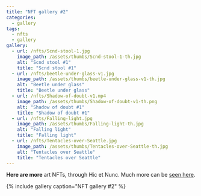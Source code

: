 ```yaml
---
title: "NFT gallery #2"
categories:
  - gallery
tags:
  - nfts 
  - gallery
gallery:
  - url: /nfts/Scnd-stool-1.jpg
    image_path: /assets/thumbs/Scnd-stool-1-th.jpg
    alt: "Scnd stool #1"
    title: "Scnd stool #1"
  - url: /nfts/beetle-under-glass-v1.jpg
    image_path: /assets/thumbs/beetle-under-glass-v1-th.jpg
    alt: "Beetle under glass"
    title: "Beetle under glass"
  - url: /nfts/Shadow-of-doubt-v1.mp4
    image_path: /assets/thumbs/Shadow-of-doubt-v1-th.png
    alt: "Shadow of doubt #1"
    title: "Shadow of doubt #1"
  - url: /nfts/Falling-light.jpg
    image_path: /assets/thumbs/Falling-light-th.jpg
    alt: "Falling light"
    title: "Falling light"
  - url: /nfts/Tentacles-over-Seattle.jpg
    image_path: /assets/thumbs/Tentacles-over-Seattle-th.jpg
    alt: "Tentacles over Seattle"
    title: "Tentacles over Seattle"
---
```


**Here are more** art NFTs, through Hic et Nunc. Much more can be [seen here](https://objkt.com/profile/tz1NM1aniwfKzXhgHZh2fCVqVUzM9iuQBsCe/created).

{% include gallery caption="NFT gallery #2" %}